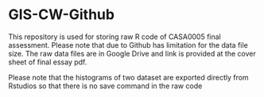 # GIS-CW-Github
 
This repository is used for storing raw R code of CASA0005 final assessment. Please note that due to Github has limitation for the data file size. The raw data files are in Google Drive and link is provided at the cover sheet of final essay pdf.

Please note that the histograms of two dataset are exported directly from Rstudios so that there is no save command in the raw code